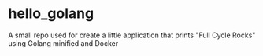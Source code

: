 # hello_golang
A small repo used for create a little application that prints "Full Cycle Rocks" using Golang minified and Docker
